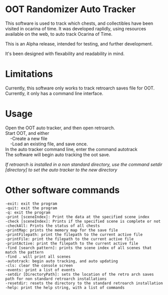 # OOT Randomizer Auto Tracker

This software is used to track which chests, and collectibles have been visited in ocarina of time.
It was developed raplidly, using resources available on the web, to auto track Ocarina of Time.

This is an Alpha release, intended for testing, and further development.

It's been designed with flexability and readability in mind.

# Limitations

Currently, this software only works to track retroarch saves file for OOT.
Currently, it only has a command line interface.

# Usage

Open the OOT auto tracker, and then open retroarch.<br />
Start OOT, and either<br />
	&nbsp;&nbsp;&nbsp;&nbsp;-Create a new file<br />
	&nbsp;&nbsp;&nbsp;&nbsp;-Load an existing file, and save once.<br />
In the auto tracker command line, enter the command autotrack<br />
The software will begin auto tracking the oot save.<br />

*If retroarch is installed in a non standard directory, use the command setdir [directory] to set the auto tracker to the new directory*

# Other software commands
	-exit: exit the program
	-quit: exit the program
	-q: exit the program
	-print [sceneIndex]: Print the data at the specified scene index
	-check [sceneIndex]: Prints if the specified scene is complete or not
	-checkAll: Prints the status of all chests
	-printMap: prints the memory map for the save file
	-printFilepath: print the filepath to the current active file
	-printFile: print the filepath to the current active file
	-printActive: print the filepath to the current active file
	-find [search pattern]: prints the scene index of all scenes that match the pattern
	-find . will print all scenes
	-autotrack: begin auto tracking, and auto updating
	-cls: clear the console screen
	-events: print a list of events
	-setdir [DirectoryPath]: sets the location of the retro arch saves path for non standard retroarch installations
	-resetdir: resets the directory to the standard retroarch installation
	-help: print the help string, with a list of commands